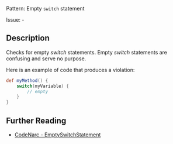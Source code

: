 Pattern: Empty `switch` statement

Issue: -

## Description

Checks for empty *switch* statements. Empty *switch* statements are confusing and serve no purpose.

Here is an example of code that produces a violation:

``` groovy
def myMethod() {
    switch(myVariable) {
        // empty
    }
}
```

## Further Reading

* [CodeNarc - EmptySwitchStatement](http://codenarc.sourceforge.net/codenarc-rules-basic.html#EmptySwitchStatement)